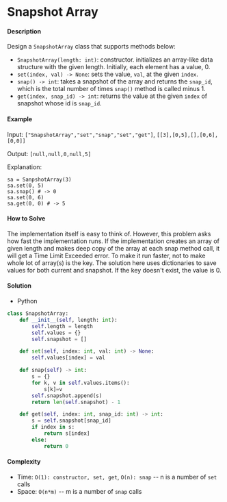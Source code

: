 # Snapshot Array

#### Description

Design a `SnapshotArray` class that supports methods below:
- `SnapshotArray(length: int)`: constructor. initializes an array-like data structure with the given length. Initially, each element has a value, 0.
- `set(index, val) -> None`: sets the value, `val`, at the given `index`.
- `snap() -> int`: takes a snapshot of the array and returns the `snap_id`, which is the total number of times `snap()` method is called minus 1.
- `get(index, snap_id) -> int`: returns the value at the given `index` of snapshot whose id is `snap_id`.

#### Example

Input: `["SnapshotArray","set","snap","set","get"]`, `[[3],[0,5],[],[0,6],[0,0]]`

Output: `[null,null,0,null,5]`

Explanation:
```
sa = SanpshotArray(3)
sa.set(0, 5)
sa.snap() # -> 0
sa.set(0, 6)
sa.get(0, 0) # -> 5
```

#### How to Solve

The implementation itself is easy to think of. However, this problem asks how fast the implementation runs. If the implementation creates an array of given length and makes deep copy of the array at each snap method call, it will get a Time Limit Exceeded error. To make it run faster, not to make whole lot of array(s) is the key. The solution here uses dictionaries to save values for both current and snapshot. If the key doesn't exist, the value is 0.

#### Solution
- Python

```python
class SnapshotArray:
    def __init__(self, length: int):
        self.length = length
        self.values = {}
        self.snapshot = []

    def set(self, index: int, val: int) -> None:
        self.values[index] = val

    def snap(self) -> int:
        s = {}
        for k, v in self.values.items():
            s[k]=v
        self.snapshot.append(s)
        return len(self.snapshot) - 1

    def get(self, index: int, snap_id: int) -> int:
        s = self.snapshot[snap_id]
        if index in s:
            return s[index]
        else:
            return 0
```

#### Complexity
- Time: `O(1): constructor, set, get`, `O(n): snap` -- n is a number of `set` calls
- Space: `O(n*m)` -- m is a number of `snap` calls
